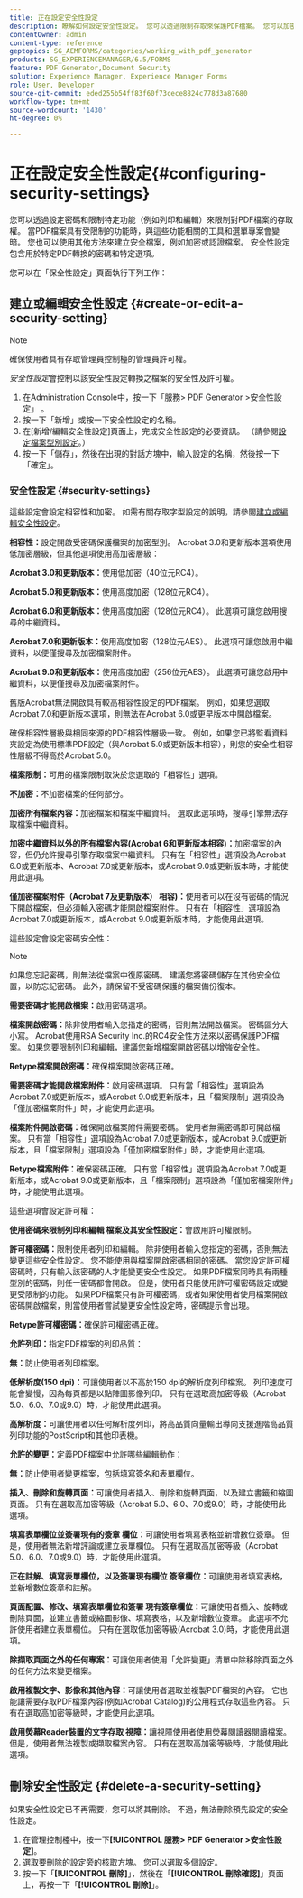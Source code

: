 ```yaml
---
title: 正在設定安全性設定
description: 瞭解如何設定安全性設定。 您可以透過限制存取來保護PDF檔案。 您可以加密、認證或密碼保護檔案。
contentOwner: admin
content-type: reference
geptopics: SG_AEMFORMS/categories/working_with_pdf_generator
products: SG_EXPERIENCEMANAGER/6.5/FORMS
feature: PDF Generator,Document Security
solution: Experience Manager, Experience Manager Forms
role: User, Developer
source-git-commit: eded255b54ff83f60f73cece8824c778d3a87680
workflow-type: tm+mt
source-wordcount: '1430'
ht-degree: 0%

---
```


# 正在設定安全性設定{#configuring-security-settings}

您可以透過設定密碼和限制特定功能（例如列印和編輯）來限制對PDF檔案的存取權。 當PDF檔案具有受限制的功能時，與這些功能相關的工具和選單專案會變暗。 您也可以使用其他方法來建立安全檔案，例如加密或認證檔案。 安全性設定包含用於特定PDF轉換的密碼和特定選項。

您可以在「保全性設定」頁面執行下列工作：

## 建立或編輯安全性設定 {#create-or-edit-a-security-setting}

>[!NOTE]
> 
> 確保使用者具有存取管理員控制檯的管理員許可權。

*安全性設定*&#x200B;會控制以該安全性設定轉換之檔案的安全性及許可權。

1. 在Administration Console中，按一下「服務> PDF Generator >安全性設定」 。
1. 按一下「新增」或按一下安全性設定的名稱。
1. 在[新增/編輯安全性設定]頁面上，完成安全性設定的必要資訊。 （請參閱[設定檔案型別設定](/help/forms/using/admin-help/configuring-file-type-settings.md#configuring-file-type-settings)。）
1. 按一下「儲存」，然後在出現的對話方塊中，輸入設定的名稱，然後按一下「確定」。

### 安全性設定 {#security-settings}

這些設定會設定相容性和加密。 如需有關存取字型設定的說明，請參閱[建立或編輯安全性設定](configuring-security-settings.md#create-or-edit-a-security-setting)。

**相容性：**&#x200B;設定開啟受密碼保護檔案的加密型別。 Acrobat 3.0和更新版本選項使用低加密層級，但其他選項使用高加密層級：

**Acrobat 3.0和更新版本：**&#x200B;使用低加密（40位元RC4）。

**Acrobat 5.0和更新版本：**&#x200B;使用高度加密（128位元RC4）。

**Acrobat 6.0和更新版本：**&#x200B;使用高度加密（128位元RC4）。 此選項可讓您啟用搜尋的中繼資料。

**Acrobat 7.0和更新版本：**&#x200B;使用高度加密（128位元AES）。 此選項可讓您啟用中繼資料，以便僅搜尋及加密檔案附件。

**Acrobat 9.0和更新版本：**&#x200B;使用高度加密（256位元AES）。 此選項可讓您啟用中繼資料，以便僅搜尋及加密檔案附件。

舊版Acrobat無法開啟具有較高相容性設定的PDF檔案。 例如，如果您選取Acrobat 7.0和更新版本選項，則無法在Acrobat 6.0或更早版本中開啟檔案。

確保相容性層級與相同來源的PDF相容性層級一致。 例如，如果您已將監看資料夾設定為使用標準PDF設定（與Acrobat 5.0或更新版本相容），則您的安全性相容性層級不得高於Acrobat 5.0。

**檔案限制：**&#x200B;可用的檔案限制取決於您選取的「相容性」選項。

**不加密：**&#x200B;不加密檔案的任何部分。

**加密所有檔案內容：**&#x200B;加密檔案和檔案中繼資料。 選取此選項時，搜尋引擎無法存取檔案中繼資料。

**加密中繼資料以外的所有檔案內容(Acrobat
6和更新版本相容)：**&#x200B;加密檔案的內容，但仍允許搜尋引擎存取檔案中繼資料。 只有在「相容性」選項設為Acrobat 6.0或更新版本、Acrobat 7.0或更新版本，或Acrobat 9.0或更新版本時，才能使用此選項。

**僅加密檔案附件（Acrobat 7及更新版本）
相容)：**&#x200B;使用者可以在沒有密碼的情況下開啟檔案，但必須輸入密碼才能開啟檔案附件。 只有在「相容性」選項設為Acrobat 7.0或更新版本，或Acrobat 9.0或更新版本時，才能使用此選項。

這些設定會設定密碼安全性：

>[!NOTE]
>
>如果您忘記密碼，則無法從檔案中復原密碼。 建議您將密碼儲存在其他安全位置，以防忘記密碼。 此外，請保留不受密碼保護的檔案備份復本。

**需要密碼才能開啟檔案：**&#x200B;啟用密碼選項。

**檔案開啟密碼：**&#x200B;除非使用者輸入您指定的密碼，否則無法開啟檔案。 密碼區分大小寫。 Acrobat使用RSA Security Inc.的RC4安全性方法來以密碼保護PDF檔案。 如果您要限制列印和編輯，建議您新增檔案開啟密碼以增強安全性。

**Retype檔案開啟密碼：**&#x200B;確保檔案開啟密碼正確。

**需要密碼才能開啟檔案附件：**&#x200B;啟用密碼選項。 只有當「相容性」選項設為Acrobat 7.0或更新版本，或Acrobat 9.0或更新版本，且「檔案限制」選項設為「僅加密檔案附件」時，才能使用此選項。

**檔案附件開啟密碼：**&#x200B;確保開啟檔案附件需要密碼。 使用者無需密碼即可開啟檔案。 只有當「相容性」選項設為Acrobat 7.0或更新版本，或Acrobat 9.0或更新版本，且「檔案限制」選項設為「僅加密檔案附件」時，才能使用此選項。

**Retype檔案附件：**&#x200B;確保密碼正確。 只有當「相容性」選項設為Acrobat 7.0或更新版本，或Acrobat 9.0或更新版本，且「檔案限制」選項設為「僅加密檔案附件」時，才能使用此選項。

這些選項會設定許可權：

**使用密碼來限制列印和編輯
檔案及其安全性設定：**&#x200B;會啟用許可權限制。

**許可權密碼：**&#x200B;限制使用者列印和編輯。 除非使用者輸入您指定的密碼，否則無法變更這些安全性設定。 您不能使用與檔案開啟密碼相同的密碼。 當您設定許可權密碼時，只有輸入該密碼的人才能變更安全性設定。 如果PDF檔案同時具有兩種型別的密碼，則任一密碼都會開啟。 但是，使用者只能使用許可權密碼設定或變更受限制的功能。 如果PDF檔案只有許可權密碼，或者如果使用者使用檔案開啟密碼開啟檔案，則當使用者嘗試變更安全性設定時，密碼提示會出現。

**Retype許可權密碼：**&#x200B;確保許可權密碼正確。

**允許列印：**&#x200B;指定PDF檔案的列印品質：

**無：**&#x200B;防止使用者列印檔案。

**低解析度(150 dpi)：**&#x200B;可讓使用者以不高於150 dpi的解析度列印檔案。 列印速度可能會變慢，因為每頁都是以點陣圖影像列印。 只有在選取高加密等級（Acrobat 5.0、6.0、7.0或9.0）時，才能使用此選項。

**高解析度：**&#x200B;可讓使用者以任何解析度列印，將高品質向量輸出導向支援進階高品質列印功能的PostScript和其他印表機。

**允許的變更：**&#x200B;定義PDF檔案中允許哪些編輯動作：

**無：**&#x200B;防止使用者變更檔案，包括填寫簽名和表單欄位。

**插入、刪除和旋轉頁面：**&#x200B;可讓使用者插入、刪除和旋轉頁面，以及建立書籤和縮圖頁面。 只有在選取高加密等級（Acrobat 5.0、6.0、7.0或9.0）時，才能使用此選項。

**填寫表單欄位並簽署現有的簽章
欄位：**&#x200B;可讓使用者填寫表格並新增數位簽章。 但是，使用者無法新增評論或建立表單欄位。 只有在選取高加密等級（Acrobat 5.0、6.0、7.0或9.0）時，才能使用此選項。

**正在註解、填寫表單欄位，以及簽署現有欄位
簽章欄位：**&#x200B;可讓使用者填寫表格，並新增數位簽章和註解。

**頁面配置、修改、填寫表單欄位和簽署
現有簽章欄位：**&#x200B;可讓使用者插入、旋轉或刪除頁面，並建立書籤或縮圖影像、填寫表格，以及新增數位簽章。 此選項不允許使用者建立表單欄位。 只有在選取低加密等級(Acrobat 3.0)時，才能使用此選項。

**除擷取頁面之外的任何專案：**&#x200B;可讓使用者使用「允許變更」清單中除移除頁面之外的任何方法來變更檔案。

**啟用複製文字、影像和其他內容：**&#x200B;可讓使用者選取並複製PDF檔案的內容。 它也能讓需要存取PDF檔案內容(例如Acrobat Catalog)的公用程式存取這些內容。 只有在選取高加密等級時，才能使用此選項。

**啟用熒幕Reader裝置的文字存取
視障：**&#x200B;讓視障使用者使用熒幕閱讀器閱讀檔案。 但是，使用者無法複製或擷取檔案內容。 只有在選取高加密等級時，才能使用此選項。

## 刪除安全性設定 {#delete-a-security-setting}

如果安全性設定已不再需要，您可以將其刪除。 不過，無法刪除預先設定的安全性設定。

1. 在管理控制檯中，按一下&#x200B;**[!UICONTROL 服務> PDF Generator >安全性設定]**。
1. 選取要刪除的設定旁的核取方塊。 您可以選取多個設定。
1. 按一下「**[!UICONTROL 刪除]**」，然後在「**[!UICONTROL 刪除確認]**」頁面上，再按一下「**[!UICONTROL 刪除]**」。
